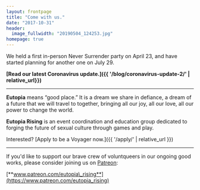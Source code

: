 ```yaml
---
layout: frontpage
title: "Come with us."
date: "2017-10-31"
header:
  image_fullwidth: "20190504_124253.jpg"
homepage: true
---
```


We held a first in-person Never Surrender party on April 23, and have started planning for another one on July 29.

**[Read our latest Coronavirus update.]({{ '/blog/coronavirus-update-2/' | relative_url}})**

* * *

**Eutopia** means “good place.” It is a dream we share in defiance, a dream of a future that we will travel to together, bringing all our joy, all our love, all our power to change the world.

**Eutopia Rising** is an event coordination and education group dedicated to forging the future of sexual culture through games and play.

Interested? [Apply to be a Voyager now.]({{ '/apply/' | relative_url }})

* * *

If you'd like to support our brave crew of voluntqueers in our ongoing good works, please consider joining us on [Patreon](https://www.patreon.com/eutopia_rising):

[**www.patreon.com/eutopia\_rising**](https://www.patreon.com/eutopia_rising)
